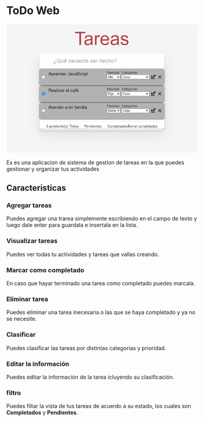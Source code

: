 # ToDo Web

![](./doc/Captura.png)

Es es una aplicacion de sistema de gestion de tareas en la que puedes gestionar y organizar tus actividades

## Caracteristicas

### Agregar tareas
Puedes agregar una trarea simplemente escribiendo en el campo de texto y luego dale enter para guardala e insertala en la lista.

### Visualizar tareas
Puedes ver todas tu actividades y tareas que vallas creando.

### Marcar como completado
En caso que hayar terminado una tarea como completado puedes marcala.

### Eliminar tarea
Puedes eliminar una tarea inecesaria o las que se haya completado y ya no se necesite.

### Clasificar
Puedes clasificar las tareas por distintas categorias y prioridad.

### Editar la información
Puedes editar la información de la tarea icluyendo su clasificación.

### filtro
Puedes filtar la vista de tus tareas de acuerdo a su estado, los cuales son **Completados** y **Pendientes**.
